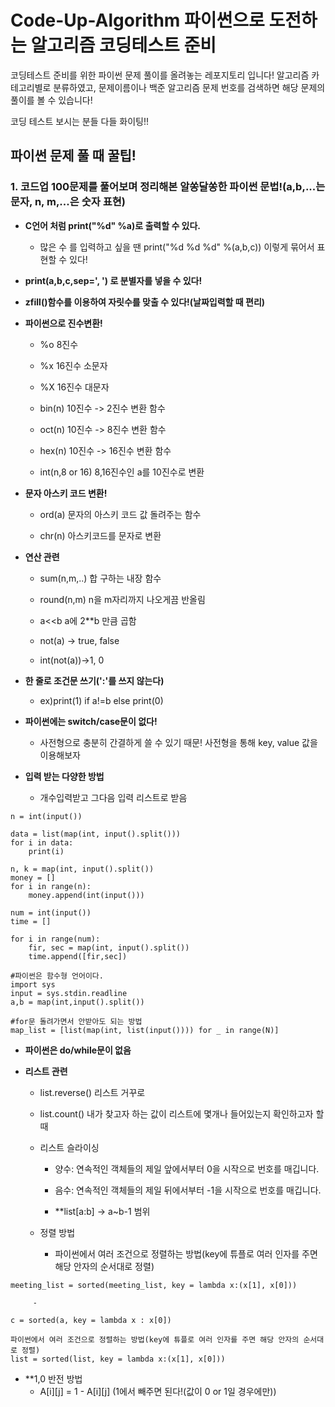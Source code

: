 # Code-Up-Algorithm 파이썬으로 도전하는 알고리즘 코딩테스트 준비

코딩테스트 준비를 위한 파이썬 문제 풀이를 올려놓는 레포지토리 입니다!
알고리즘 카테고리별로 분류하였고, 
문제이름이나 백준 알고리즘 문제 번호를 검색하면 
해당 문제의 풀이를 볼 수 있습니다!


코딩 테스트 보시는 분들 다들 화이팅!!


## 파이썬 문제 풀 때 꿀팁!

### 1. 코드업 100문제를 풀어보며 정리해본 알쏭달쏭한 파이썬 문법!(a,b,...는 문자, n, m,...은 숫자 표현)

- **C언어 처럼 print("%d" %a)로 출력할 수 있다.**

    - 많은 수 를 입력하고 싶을 땐 print("%d %d %d" %(a,b,c)) 이렇게 묶어서 표현할 수 있다!

- **print(a,b,c,sep=', ') 로 분별자를 넣을 수 있다!**

- **zfill()함수를 이용하여 자릿수를 맞출 수 있다!(날짜입력할 때 편리)**

- **파이썬으로 진수변환!**


    - %o 8진수

    - %x 16진수 소문자

    - %X 16진수 대문자

    - bin(n) 10진수 -> 2진수 변환 함수

    - oct(n) 10진수 -> 8진수 변환 함수

    - hex(n) 10진수 -> 16진수 변환 함수

    - int(n,8 or 16) 8,16진수인 a를 10진수로 변환 

- **문자 아스키 코드 변환!**


    - ord(a) 문자의 아스키 코드 값 돌려주는 함수

    - chr(n) 아스키코드를 문자로 변환

- **연산 관련**


    - sum(n,m,..) 합 구하는 내장 함수

    - round(n,m) n을 m자리까지 나오게끔 반올림

    - a<<b a에 2**b 만큼 곱함

    - not(a) -> true, false

    - int(not(a))->1, 0


- **한 줄로 조건문 쓰기(':'를 쓰지 않는다)**


    - ex)print(1) if a!=b else print(0)

- **파이썬에는 switch/case문이 없다!**


    - 사전형으로 충분히 간결하게 쓸 수 있기 때문! 사전형을 통해 key, value 값을 이용해보자

- **입력 받는 다양한 방법**


    - 개수입력받고 그다음 입력 리스트로 받음

```
n = int(input())

data = list(map(int, input().split()))
for i in data:
    print(i)
```
```
n, k = map(int, input().split())
money = []
for i in range(n):
    money.append(int(input()))
```
```
num = int(input())
time = []

for i in range(num):
    fir, sec = map(int, input().split())
    time.append([fir,sec])
```
```
#파이썬은 함수형 언어이다.
import sys
input = sys.stdin.readline
a,b = map(int,input().split())
```
```
#for문 돌려가면서 안받아도 되는 방법
map_list = [list(map(int, list(input()))) for _ in range(N)]

```

- **파이썬은 do/while문이 없음**

- **리스트 관련**


    - list.reverse() 리스트 거꾸로

    - list.count() 내가 찾고자 하는 값이 리스트에 몇개나 들어있는지 확인하고자 할 때
    
    - 리스트 슬라이싱
         - 양수: 연속적인 객체들의 제일 앞에서부터 0을 시작으로 번호를 매깁니다.

         - 음수: 연속적인 객체들의 제일 뒤에서부터 -1을 시작으로 번호를 매깁니다.

         - **list[a:b] -> a~b-1 범위

    - 정렬 방법
         - 파이썬에서 여러 조건으로 정렬하는 방법(key에 튜플로 여러 인자를 주면 해당 안자의 순서대로 정렬)
```
meeting_list = sorted(meeting_list, key = lambda x:(x[1], x[0]))
```
         - 

```c = sorted(a, key = lambda x : x[0])```
   
```
파이썬에서 여러 조건으로 정렬하는 방법(key에 튜플로 여러 인자를 주면 해당 안자의 순서대로 정렬)
list = sorted(list, key = lambda x:(x[1], x[0]))

```

- **1,0 반전 방법
    - A[i][j] = 1 - A[i][j] (1에서 빼주면 된다!(값이 0 or 1일 경우에만)) 


